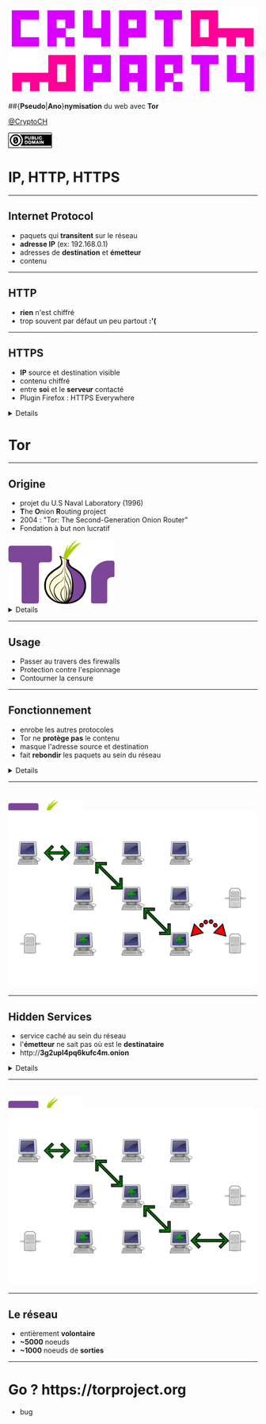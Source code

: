 <img src="logo.png">

##{**Pseudo**|**Ano**}**nymisation** du web avec **Tor**

<p><a href="https://twitter.com/CryptoCH">@CryptoCH</a></p>

<footer>
   <img src="cc0.png" alt="cc0" />
</footer>

# **IP**, **HTTP**, **HTTPS**

------------------

## **I**nternet **P**rotocol

- paquets qui **transitent** sur le réseau
- **adresse IP** (ex: 192.168.0.1)
- adresses de **destination** et **émetteur**
- contenu

------------------

## HTTP

- **rien** n'est chiffré
- trop souvent par défaut un peu partout **:'(**

------------------

## HTTP**S**

- **IP** source et destination visible
- contenu chiffré
- entre **soi** et le **serveur** contacté
- Plugin Firefox : HTTPS Everywhere

<details>
Permet de chiffrer le contenu. Évidemment si on discute avec Google, Google
**sait** ce qu'on envoie.
</details>

# Tor

------------------

## Origine

- projet du U.S Naval Laboratory (1996)
- **T**he **O**nion **R**outing project
- 2004 : "Tor: The Second-Generation Onion Router"
- Fondation à but non lucratif

<img src="tor_logo.svg" alt="tor_logo" style="max-height: 130px"/>

<details>
Fondation dont les développeurs et salariés se font arrêter aux frontières de
pays "libre" pour faire pression.
</details>

------------------

## Usage

- Passer au travers des firewalls
- Protection contre l'espionnage
- Contourner la censure

------------------

## Fonctionnement

- enrobe les autres protocoles
- Tor ne **protège pas** le contenu
- masque l'adresse source et destination
- fait **rebondir** les paquets au sein du réseau

<details>
contrairement à https (pour le web), Tor ne chiffre pas le contenu, mais masque
les adresses source et destination.  effet flipper, on ne sait plus d'où vient
l'info.
</details>

------------------

<img src="tor_logo.svg" alt="tor_logo" style="max-height: 90px; margin-top:20px"/>
<img src="tor_network.svg" style="max-width: 100%; margin-top: -70px" />

------------------

## Hidden Services

- service caché au sein du réseau
- l'**émetteur** ne sait pas où est le **destinataire**
- http://**3g2upl4pq6kufc4m.onion**

<details>
Les services cachés permettent de camoufler un service au sein du résau Tor.
L'avantage c'est que même la personne qui accède au service ne **sait pas** où
est hébergé le service. Exemple d'adresse, le site DuckDuckGo.
</details>

------------------

<img src="tor_logo.svg" alt="tor_logo" style="max-height: 90px; margin-top:20px"/>
<img src="tor_network_hs.svg" style="max-width: 100%; margin-top: -70px" />

------------------

## Le réseau

* entièrement **volontaire**
* **~5000** noeuds
* **~1000** noeuds de **sorties**

------------------

# Go ? https://**torproject**.org

- bug

